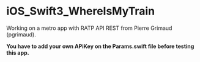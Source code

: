 # iOS_Swift3_WhereIsMyTrain
Working on a metro app with RATP API REST from Pierre Grimaud (pgrimaud).

**You have to add your own APiKey on the Params.swift file before testing this app.**
